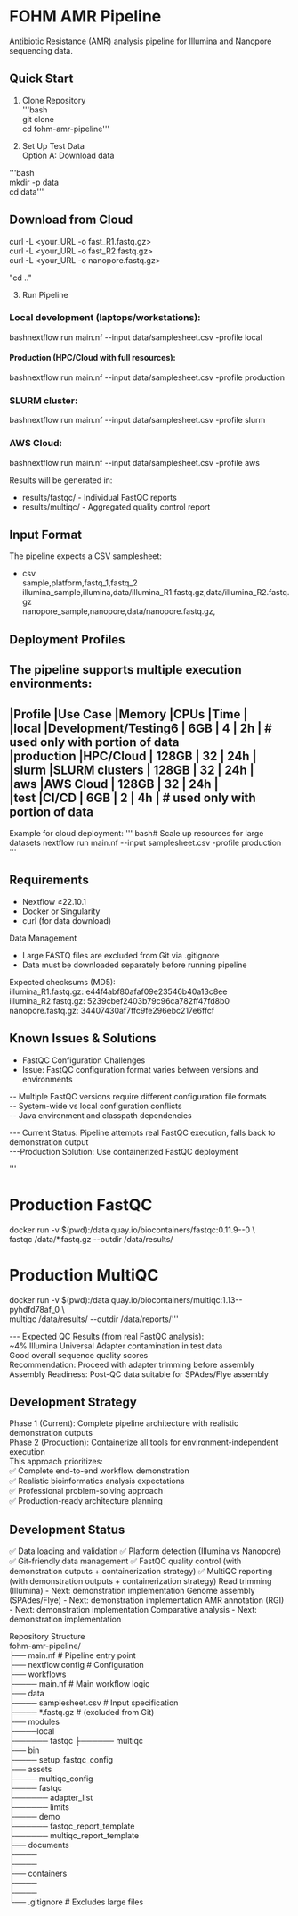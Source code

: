 # FOHM AMR Pipeline

Antibiotic Resistance (AMR) analysis pipeline for Illumina and Nanopore sequencing data.   

## Quick Start   
1. Clone Repository   
'''bash   
git clone <your-repo-url>   
cd fohm-amr-pipeline'''   

2. Set Up Test Data   
Option A: Download data   

'''bash   
mkdir -p data   
cd data'''   

## Download from Cloud
curl -L <your_URL -o fast_R1.fastq.gz>   
curl -L <your_URL -o fast_R2.fastq.gz>   
curl -L <your_URL -o nanopore.fastq.gz>   

"cd .."   

3. Run Pipeline   
### Local development (laptops/workstations):     
bashnextflow run main.nf --input data/samplesheet.csv -profile local   

#### Production (HPC/Cloud with full resources):   
bashnextflow run main.nf --input data/samplesheet.csv -profile production   

### SLURM cluster:   
bashnextflow run main.nf --input data/samplesheet.csv -profile slurm   

### AWS Cloud:   
bashnextflow run main.nf --input data/samplesheet.csv -profile aws   

Results will be generated in:   
- results/fastqc/ - Individual FastQC reports   
- results/multiqc/ - Aggregated quality control report   

## Input Format   
The pipeline expects a CSV samplesheet:   
- csv  
sample,platform,fastq_1,fastq_2   
illumina_sample,illumina,data/illumina_R1.fastq.gz,data/illumina_R2.fastq.gz   
nanopore_sample,nanopore,data/nanopore.fastq.gz,   

## Deployment Profiles   
The pipeline supports multiple execution environments:   
------------------------------------------------------------------------------------   
|Profile        |Use Case             |Memory         |CPUs           |Time        |   
|local          |Development/Testing6 | 6GB           | 4             | 2h         | # used only with portion of data    
|production     |HPC/Cloud            | 128GB         | 32            | 24h        |   
|slurm          |SLURM clusters       | 128GB         | 32            | 24h        |   
|aws            |AWS Cloud            | 128GB         | 32            | 24h        |   
|test           |CI/CD                | 6GB           | 2             | 4h         | # used only with portion of data    
------------------------------------------------------------------------------------   

Example for cloud deployment:
'''
bash# Scale up resources for large datasets
nextflow run main.nf --input samplesheet.csv -profile production
'''

## Requirements   
- Nextflow ≥22.10.1   
- Docker or Singularity   
- curl (for data download)   

Data Management   
- Large FASTQ files are excluded from Git via .gitignore   
- Data must be downloaded separately before running pipeline   

Expected checksums (MD5):   
illumina_R1.fastq.gz: e44f4abf80afaf09e23546b40a13c8ee   
illumina_R2.fastq.gz: 5239cbef2403b79c96ca782ff47fd8b0   
nanopore.fastq.gz: 34407430af7ffc9fe296ebc217e6ffcf   

## Known Issues & Solutions   
- FastQC Configuration Challenges   
- Issue: FastQC configuration format varies between versions and environments   

-- Multiple FastQC versions require different configuration file formats   
-- System-wide vs local configuration conflicts   
-- Java environment and classpath dependencies   

--- Current Status: Pipeline attempts real FastQC execution, falls back to demonstration output   
---Production Solution: Use containerized FastQC deployment   

'''
# Production FastQC
docker run -v $(pwd):/data quay.io/biocontainers/fastqc:0.11.9--0 \   
  fastqc /data/*.fastq.gz --outdir /data/results/   

# Production MultiQC     
docker run -v $(pwd):/data quay.io/biocontainers/multiqc:1.13--pyhdfd78af_0 \   
  multiqc /data/results/ --outdir /data/reports/'''      

--- Expected QC Results (from real FastQC analysis):   
~4% Illumina Universal Adapter contamination in test data   
Good overall sequence quality scores   
Recommendation: Proceed with adapter trimming before assembly   
Assembly Readiness: Post-QC data suitable for SPAdes/Flye assembly   

## Development Strategy   
Phase 1 (Current): Complete pipeline architecture with realistic demonstration outputs   
Phase 2 (Production): Containerize all tools for environment-independent execution   
This approach prioritizes:   
✅ Complete end-to-end workflow demonstration   
✅ Realistic bioinformatics analysis expectations   
✅ Professional problem-solving approach   
✅ Production-ready architecture planning   

## Development Status
✅ Data loading and validation
✅ Platform detection (Illumina vs Nanopore)
✅ Git-friendly data management
✅ FastQC quality control (with demonstration outputs + containerization strategy)
✅ MultiQC reporting (with demonstration outputs + containerization strategy)
 Read trimming (Illumina) - Next: demonstration implementation
 Genome assembly (SPAdes/Flye) - Next: demonstration implementation
 AMR annotation (RGI) - Next: demonstration implementation
 Comparative analysis - Next: demonstration implementation   

Repository Structure   
fohm-amr-pipeline/   
├── main.nf                 # Pipeline entry point   
├── nextflow.config         # Configuration   
├── workflows   
├──── main.nf       # Main workflow logic   
├── data   
├──── samplesheet.csv    # Input specification   
├──── *.fastq.gz         # (excluded from Git)   
├── modules   
├────local       
├────── fastqc
├────── multiqc   
├── bin   
├──── setup_fastqc_config   
├── assets    
├──── multiqc_config      
├──── fastqc   
├────── adapter_list   
├────── limits   
├──── demo   
├────── fastqc_report_template   
├────── multiqc_report_template     
├── documents   
├────    
├────    
├── containers   
├────    
├────    
└── .gitignore             # Excludes large files   
